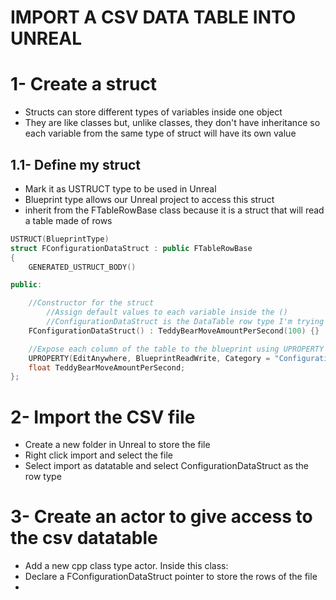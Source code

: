 # IMPORT A CSV DATA TABLE INTO UNREAL

# 1- Create a struct
   - Structs can store different types of variables inside one object
   - They are like classes but, unlike classes, they don't have inheritance so each variable from the same type of struct will have its own value 
  
## 1.1- Define my struct
   - Mark it as USTRUCT type to be used in Unreal
   - Blueprint type allows our Unreal project to access this struct 
   - inherit from the FTableRowBase class because it is a struct that will read a table made of rows

```cpp
USTRUCT(BlueprintType) 
struct FConfigurationDataStruct : public FTableRowBase
{
	GENERATED_USTRUCT_BODY()

public:

	//Constructor for the struct
		//Assign default values to each variable inside the ()
		//ConfigurationDataStruct is the DataTable row type I'm trying to import
	FConfigurationDataStruct() : TeddyBearMoveAmountPerSecond(100) {}

	//Expose each column of the table to the blueprint using UPROPERTY (except for "Name" which is the default meta data column)
	UPROPERTY(EditAnywhere, BlueprintReadWrite, Category = "Configuration Data Struct")
	float TeddyBearMoveAmountPerSecond;
};
```

# 2- Import the CSV file
   - Create a new folder in Unreal to store the file
   - Right click import and select the file
   - Select import as datatable and select ConfigurationDataStruct as the row type

# 3- Create an actor to give access to the csv datatable 
  - Add a new cpp class type actor. Inside this class:
  - Declare a FConfigurationDataStruct pointer to store the rows of the file
  - 
